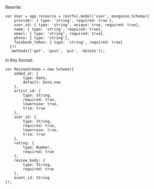 Rewrite:

    var User = app.resource = restful.model('user', mongoose.Schema({
        provider: { type: 'string', required: true },
        user_id: { type: 'string', unique: true, required: true},
        name: { type: 'string', required: true},
        email: { type: 'string', required: true},
        photo: { type: 'string'},
        facebook_token: { type: 'string', required: true}
      }))
      .methods(['get', 'post', 'put', 'delete']);

in this format:

    var ReviewSchema = new Schema({
        added_at: {
            type: Date,
            default: Date.now
        },
        artist_id: {
            type: String,
            required: true,
            lowercase: true,
            trim: true 
        },
        user_id: {
            type: String,
            required: true,
            lowercase: true,
            trim: true 
        },
        rating: {
            type: Number,
            required: true
        },
        review_body: {
            type: String,
            required: true
        },
        event_id: String
    });